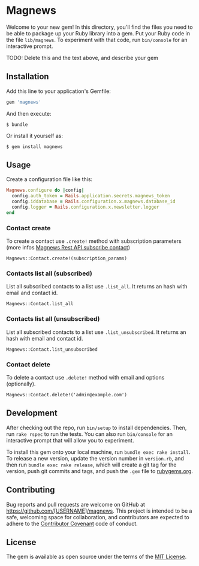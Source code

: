 # Magnews

Welcome to your new gem! In this directory, you'll find the files you need to be able to package up your Ruby library into a gem. Put your Ruby code in the file `lib/magnews`. To experiment with that code, run `bin/console` for an interactive prompt.

TODO: Delete this and the text above, and describe your gem

## Installation

Add this line to your application's Gemfile:

```ruby
gem 'magnews'
```

And then execute:

    $ bundle

Or install it yourself as:

    $ gem install magnews

## Usage

Create a configuration file like this:

```ruby
Magnews.configure do |config|
  config.auth_token = Rails.application.secrets.magnews_token
  config.iddatabase = Rails.configuration.x.magnews.database_id
  config.logger = Rails.configuration.x.newsletter.logger
end
```

### Contact create

To create a contact use `.create!` method with subscription parameters (more infos [Magnews Rest API subscribe contact](http://support.magnews.it/en/ws/restcontacts.html#Subscribe_contact))

```
Magnews::Contact.create!(subscription_params)
```

### Contacts list all (subscribed)

List all subscribed contacts to a list use `.list_all`. It returns an hash with email and contact id.

```
Magnews::Contact.list_all
```

### Contacts list all (unsubscribed)

List all subscribed contacts to a list use `.list_unsubscribed`. It returns an hash with email and contact id.

```
Magnews::Contact.list_unsubscribed
```

### Contact delete

To delete a contact use `.delete!` method with email and options (optionally).

```
Magnews::Contact.delete!('admin@example.com')
```

## Development

After checking out the repo, run `bin/setup` to install dependencies. Then, run `rake rspec` to run the tests. You can also run `bin/console` for an interactive prompt that will allow you to experiment.

To install this gem onto your local machine, run `bundle exec rake install`. To release a new version, update the version number in `version.rb`, and then run `bundle exec rake release`, which will create a git tag for the version, push git commits and tags, and push the `.gem` file to [rubygems.org](https://rubygems.org).

## Contributing

Bug reports and pull requests are welcome on GitHub at https://github.com/[USERNAME]/magnews. This project is intended to be a safe, welcoming space for collaboration, and contributors are expected to adhere to the [Contributor Covenant](contributor-covenant.org) code of conduct.


## License

The gem is available as open source under the terms of the [MIT License](http://opensource.org/licenses/MIT).

